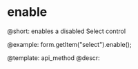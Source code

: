 enable
=============

@short: enables a disabled Select control





@example:
form.getItem("select").enable();


@template: api_method
@descr:


